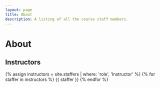 ```yaml
---
layout: page
title: About
description: A listing of all the course staff members.
---
```

# About

## Instructors

{% assign instructors = site.staffers | where: 'role', 'Instructor' %}
{% for staffer in instructors %}
{{ staffer }}
{% endfor %}
